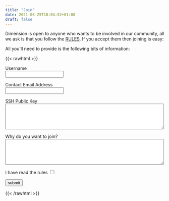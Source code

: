 ```yaml
---
title: "Join"
date: 2021-06-25T18:04:52+01:00
draft: false
---
```


Dimension is open to anyone who wants to be involved in our community, all we ask is that you follow the [RULES](/cgi/wiki.cgi?p=rules). If you accept them then joining is easy:

All you'll need to provide is the following bits of information:

{{< rawhtml >}}
    <form action="/cgi/join.cgi" method="post">
      <p><label for="username">Username</label><br />
        <input type="text" id="username" name="username">
      </p>
      <p><label for="email">Contact Email Address</label><br />
        <input type="text" id="email" name="email">
      </p>
      <p><label for="ssh_key">SSH Public Key</label><br />
        <textarea id="ssh_key" rows="5" cols="60" name="ssh_key"></textarea>
      </p>
      <p><label for="why">Why do you want to join?</label><br />
        <textarea id="why" rows="5" cols="60" name="why"></textarea>
      </p>
      <p><label for="rules">I have read the rules</label>
        <input type="checkbox" id="rules" name="rules" value="1">
      </p>
      <p><input type="submit" value="submit" /></p>
    </form>
{{< /rawhtml >}}